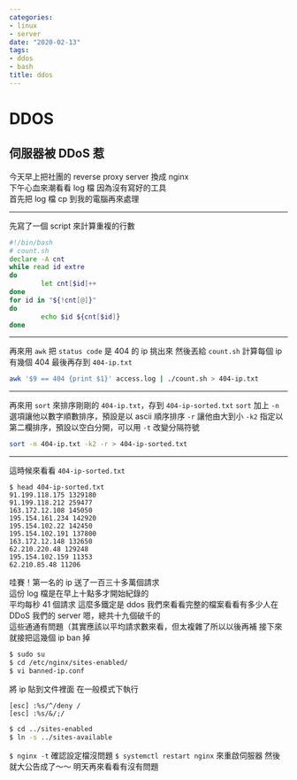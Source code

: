 ```yaml
---
categories:
- linux
- server
date: "2020-02-13"
tags:
- ddos
- bash
title: ddos
---
```


# DDOS

## 伺服器被 DDoS 惹

今天早上把社團的 reverse proxy server 換成 nginx  
下午心血來潮看看 log 檔
因為沒有寫好的工具  
首先把 log 檔 cp 到我的電腦再來處理

---

先寫了一個 script 來計算重複的行數

```bash
#!/bin/bash
# count.sh
declare -A cnt
while read id extre
do
        let cnt[$id]++
done
for id in "${!cnt[@]}"
do
        echo $id ${cnt[$id]}
done
```

---

再來用 `awk` 把 `status code` 是 404 的 ip 挑出來
然後丟給 `count.sh` 計算每個 ip 有幾個 404
最後再存到 `404-ip.txt`

```bash
awk '$9 == 404 {print $1}' access.log | ./count.sh > 404-ip.txt
```

---

再來用 `sort` 來排序剛剛的 `404-ip.txt`，存到 `404-ip-sorted.txt`
`sort` 加上 `-n` 選項讓他以數字順數排序，預設是以 ascii 順序排序
`-r` 讓他由大到小
`-k2` 指定以第二欄排序，預設以空白分開，可以用 `-t` 改變分隔符號

```bash
sort -n 404-ip.txt -k2 -r > 404-ip-sorted.txt
```

---

這時候來看看 `404-ip-sorted.txt`

```
$ head 404-ip-sorted.txt
91.199.118.175 1329180
91.199.118.212 259477
163.172.12.108 145050
195.154.161.234 142920
195.154.102.22 142450
195.154.102.191 137800
163.172.12.148 132650
62.210.220.48 129248
195.154.102.159 11353
62.210.85.48 11206
```

哇賽！第一名的 ip 送了一百三十多萬個請求  
這份 log 檔是在早上十點多才開始紀錄的  
平均每秒 41 個請求
這麼多鐵定是 ddos
我們來看看完整的檔案看看有多少人在 DDoS 我們的 server
嗯，總共十九個破千的  
這些通通有問題（其實應該以平均請求數來看，但太複雜了所以以後再補
接下來就接把這幾個 ip ban 掉

```bash
$ sudo su
$ cd /etc/nginx/sites-enabled/
$ vi banned-ip.conf
```

將 ip 貼到文件裡面
在一般模式下執行

```
[esc] :%s/^/deny /
[esc] :%s/&/;/
```

```bash
$ cd ../sites-enabled
$ ln -s ../sites-available
```

`$ nginx -t` 確認設定檔沒問題
`$ systemctl restart nginx` 來重啟伺服器
然後就大公告成了～～
明天再來看看有沒有問題
